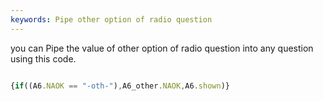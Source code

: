 ```yaml
---
keywords: Pipe other option of radio question
---
```

you can Pipe the value of other option of radio question into any question using this code.

```js

{if((A6.NAOK == "-oth-"),A6_other.NAOK,A6.shown)}

```

